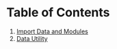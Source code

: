 # Table of Contents
1. [Import Data and Modules](./header#import-data-and-modules)
2. [Data Utility](./datautils.md#data-utility)
